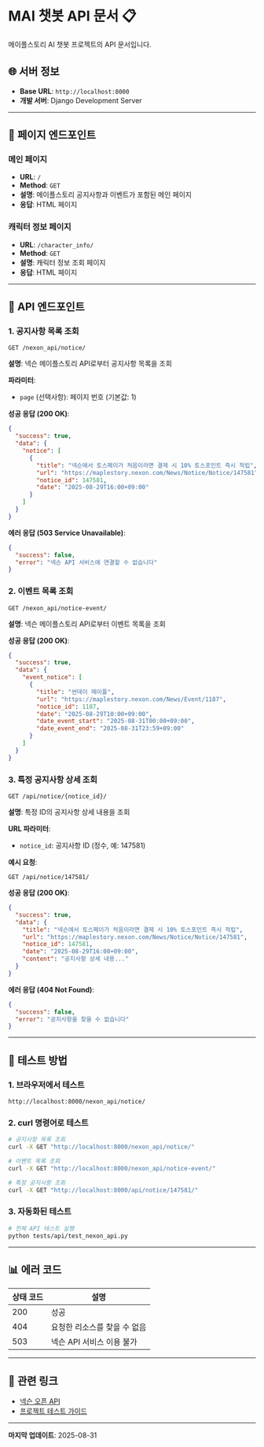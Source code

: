 # MAI 챗봇 API 문서 📋

메이플스토리 AI 챗봇 프로젝트의 API 문서입니다.

## 🌐 서버 정보
- **Base URL**: `http://localhost:8000`
- **개발 서버**: Django Development Server

---

## 📄 페이지 엔드포인트

### 메인 페이지
- **URL**: `/`
- **Method**: `GET`
- **설명**: 메이플스토리 공지사항과 이벤트가 포함된 메인 페이지
- **응답**: HTML 페이지

### 캐릭터 정보 페이지
- **URL**: `/character_info/`
- **Method**: `GET`
- **설명**: 캐릭터 정보 조회 페이지
- **응답**: HTML 페이지

---

## 🔌 API 엔드포인트

### 1. 공지사항 목록 조회

```
GET /nexon_api/notice/
```

**설명**: 넥슨 메이플스토리 API로부터 공지사항 목록을 조회

**파라미터**:
- `page` (선택사항): 페이지 번호 (기본값: 1)

**성공 응답 (200 OK)**:
```json
{
  "success": true,
  "data": {
    "notice": [
      {
        "title": "넥슨에서 토스페이가 처음이라면 결제 시 10% 토스포인트 즉시 적립",
        "url": "https://maplestory.nexon.com/News/Notice/Notice/147581",
        "notice_id": 147581,
        "date": "2025-08-29T16:00+09:00"
      }
    ]
  }
}
```

**에러 응답 (503 Service Unavailable)**:
```json
{
  "success": false,
  "error": "넥슨 API 서비스에 연결할 수 없습니다"
}
```

### 2. 이벤트 목록 조회

```
GET /nexon_api/notice-event/
```

**설명**: 넥슨 메이플스토리 API로부터 이벤트 목록을 조회

**성공 응답 (200 OK)**:
```json
{
  "success": true,
  "data": {
    "event_notice": [
      {
        "title": "썬데이 메이플",
        "url": "https://maplestory.nexon.com/News/Event/1187",
        "notice_id": 1187,
        "date": "2025-08-29T10:00+09:00",
        "date_event_start": "2025-08-31T00:00+09:00",
        "date_event_end": "2025-08-31T23:59+09:00"
      }
    ]
  }
}
```

### 3. 특정 공지사항 상세 조회

```
GET /api/notice/{notice_id}/
```

**설명**: 특정 ID의 공지사항 상세 내용을 조회

**URL 파라미터**:
- `notice_id`: 공지사항 ID (정수, 예: 147581)

**예시 요청**:
```
GET /api/notice/147581/
```

**성공 응답 (200 OK)**:
```json
{
  "success": true,
  "data": {
    "title": "넥슨에서 토스페이가 처음이라면 결제 시 10% 토스포인트 즉시 적립",
    "url": "https://maplestory.nexon.com/News/Notice/Notice/147581",
    "notice_id": 147581,
    "date": "2025-08-29T16:00+09:00",
    "content": "공지사항 상세 내용..."
  }
}
```

**에러 응답 (404 Not Found)**:
```json
{
  "success": false,
  "error": "공지사항을 찾을 수 없습니다"
}
```

---

## 🧪 테스트 방법

### 1. 브라우저에서 테스트
```
http://localhost:8000/nexon_api/notice/
```

### 2. curl 명령어로 테스트
```bash
# 공지사항 목록 조회
curl -X GET "http://localhost:8000/nexon_api/notice/"

# 이벤트 목록 조회
curl -X GET "http://localhost:8000/nexon_api/notice-event/"

# 특정 공지사항 조회
curl -X GET "http://localhost:8000/api/notice/147581/"
```

### 3. 자동화된 테스트
```bash
# 전체 API 테스트 실행
python tests/api/test_nexon_api.py
```

---

## 📊 에러 코드

| 상태 코드 | 설명 |
|---------|------|
| 200 | 성공 |
| 404 | 요청한 리소스를 찾을 수 없음 |
| 503 | 넥슨 API 서비스 이용 불가 |

---

## 🔗 관련 링크

- [넥슨 오픈 API](https://openapi.nexon.com/)
- [프로젝트 테스트 가이드](../tests/README.md)

---

**마지막 업데이트**: 2025-08-31
